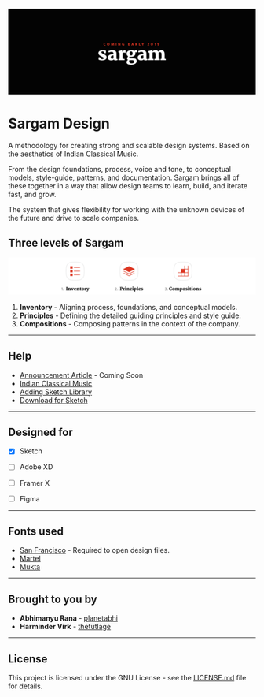 ![](Help/Images/cover.png)

# Sargam Design

A methodology for creating strong and scalable design systems. Based on the aesthetics of Indian Classical Music.

From the design foundations, process, voice and tone, to conceptual models, style-guide, patterns, and documentation. Sargam brings all of these together in a way that allow design teams to learn, build, and iterate fast, and grow. 

The system that gives flexibility for working with the unknown devices of the future and drive to scale companies.


## Three levels of Sargam

![](Help/Images/levels.png)

1. **Inventory** - Aligning process, foundations, and conceptual models.
2. **Principles** - Defining the detailed guiding principles and style guide.
3. **Compositions** - Composing patterns in the context of the company.


-----


## Help
* [Announcement Article]() - Coming Soon
* [Indian Classical Music](../master/Help/Indian%20Classical%20Music.md)
* [Adding Sketch Library](https://sketchapp.com/docs/libraries/adding-libraries)
* [Download for Sketch](../master/Sketch/Sargam%200.1.sketch)


-----

## Designed for
- [x] Sketch
- [ ] Adobe XD
- [ ] Framer X
- [ ] Figma


-----


## Fonts used

* [San Francisco](https://developer.apple.com/fonts/) - Required to open design files.  
* [Martel](https://github.com/typeoff/martel_sans)  
* [Mukta](https://github.com/EkType/Mukta)


-----


## Brought to you by

* **Abhimanyu Rana** - [planetabhi](https://github.com/planetabhi)
* **Harminder Virk** - [thetutlage](https://github.com/thetutlage)


-----


## License

This project is licensed under the GNU License - see the [LICENSE.md](Sargam/LICENSE) file for details.


